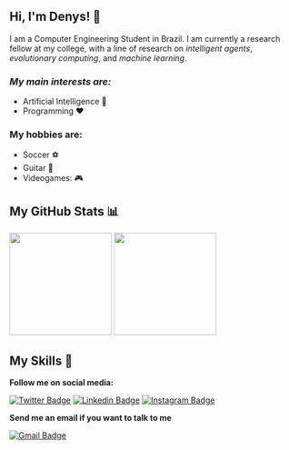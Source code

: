 ## Hi, I'm Denys! :wave:
I am a Computer Engineering Student in Brazil. I am currently a research fellow at my college, with a line of research on *intelligent agents*, *evolutionary computing*, and *machine learning*.
### *My main interests are:*
 - Artificial Intelligence :robot:
 - Programming :heart:
### My hobbies are:
 - Soccer :soccer:
 - Guitar :guitar:
 - Videogames: :video_game:
 
 ## My GitHub Stats 📊
 <div>
  <img height="180em" src="https://github-readme-stats.vercel.app/api/?username=DenysMenfredy&count_private=true&theme=dracula&layout=compact&showicons=true" />
  <img height="180em" src="https://github-readme-stats.vercel.app/api/top-langs/?username=DenysMenfredy&theme=dracula&layout=compact&show_icons=true" />
</div>
<!--  [![My Contribution Stats](https://github-contribution-stats.vercel.app/api/?username=DenysMenfredy&theme=dracula)](https://github.com/DenysMenfredy/github-contribution-stats/) -->


## My Skills 🚀

**Follow me on social media:**

[![Twitter Badge](https://img.shields.io/badge/-Twitter-1ca0f1?style=flat-square&labelColor=1ca0f1&logo=twitter&logoColor=white&link=https://twitter.com/Denys_Menfredy)](https://twitter.com/Denys_Menfredy)
[![Linkedin Badge](https://img.shields.io/badge/-LinkedIn-blue?style=flat-square&logo=Linkedin&logoColor=white&link=https://www.linkedin.com/in/denys-menfredy/)](https://www.linkedin.com/in/denys-menfredy/)
[![Instagram Badge](https://img.shields.io/badge/-Instagram-C74075?style=flat-square&logo=Instagram&logoColor=white&link=https://www.instagram.com/denysmenfredy/)](https://www.instagram.com/denysmenfredy/) 

**Send me an email if you want to talk to me**

[![Gmail Badge](https://img.shields.io/badge/-Gmail-c14438?style=flat-square&logo=Gmail&logoColor=white&link=mailto:denys.menfredy7@gmail.com)](mailto:denys.menfredy7@gmail.com/)
